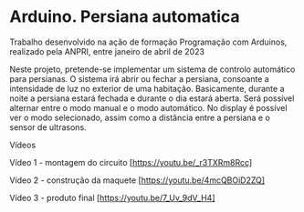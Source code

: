 # Arduino. Persiana automatica

Trabalho desenvolvido na ação de formação Programação com Arduinos, realizado pela ANPRI, entre janeiro de abril de 2023

Neste projeto, pretende-se implementar um sistema de controlo automático para persianas.
O sistema irá abrir ou fechar a persiana, consoante a intensidade de luz no exterior de uma habitação.
Basicamente, durante a noite a persiana estará fechada e durante o dia estará aberta.
Será possível alternar entre o modo manual e o modo automático. No display é possível ver o modo selecionado, assim como a distância entre a persiana e o sensor de ultrasons.

Vídeos

Vídeo 1 - montagem do circuito [https://youtu.be/_r3TXRm8Rcc]

Vídeo 2 - construção da maquete [https://youtu.be/4mcQBOiD2ZQ]

Vídeo 3 - produto final [https://youtu.be/7_Uv_9dV_H4]


